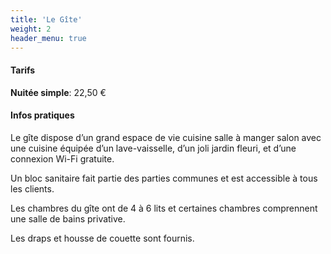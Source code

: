 ```yaml
---
title: 'Le Gîte'
weight: 2
header_menu: true
---
```


#### Tarifs

<strong>Nuitée simple</strong>: 22,50 €

#### Infos pratiques

Le gîte dispose d’un grand espace de vie cuisine salle à manger salon avec une cuisine équipée d’un lave-vaisselle, d’un joli jardin fleuri, et d’une connexion Wi-Fi gratuite.

Un bloc sanitaire fait partie des parties communes et est accessible à tous les clients.

Les chambres du gîte ont de 4 à 6 lits et certaines chambres comprennent une salle de bains privative.

Les draps et housse de couette sont fournis.
